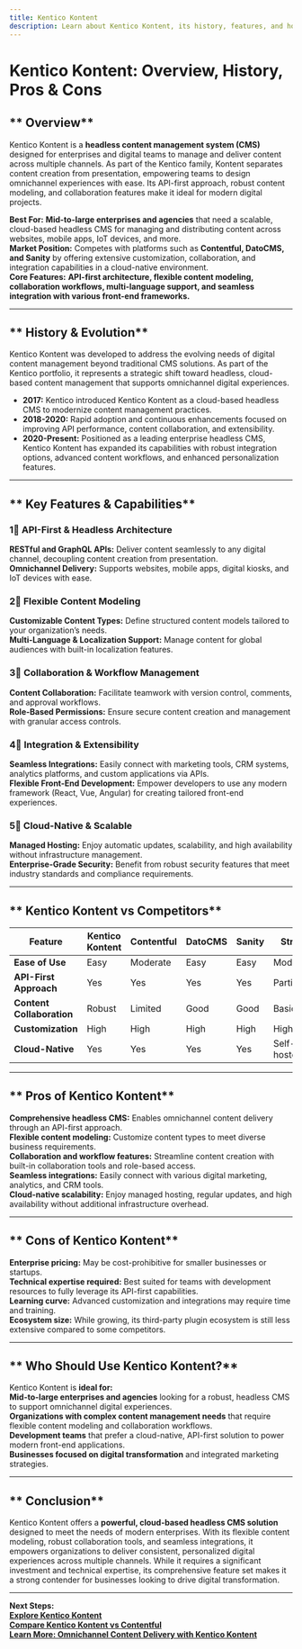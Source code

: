 ```yaml
---
title: Kentico Kontent
description: Learn about Kentico Kontent, its history, features, and how it compares to other headless CMS platforms.
---
```


# **Kentico Kontent: Overview, History, Pros & Cons**

## ** Overview**  
Kentico Kontent is a **headless content management system (CMS)** designed for enterprises and digital teams to manage and deliver content across multiple channels. As part of the Kentico family, Kontent separates content creation from presentation, empowering teams to design omnichannel experiences with ease. Its API-first approach, robust content modeling, and collaboration features make it ideal for modern digital projects.

 **Best For:** **Mid-to-large enterprises and agencies** that need a scalable, cloud-based headless CMS for managing and distributing content across websites, mobile apps, IoT devices, and more.  
 **Market Position:** Competes with platforms such as **Contentful, DatoCMS, and Sanity** by offering extensive customization, collaboration, and integration capabilities in a cloud-native environment.  
 **Core Features:** **API-first architecture, flexible content modeling, collaboration workflows, multi-language support, and seamless integration with various front-end frameworks.**

---

## ** History & Evolution**  
Kentico Kontent was developed to address the evolving needs of digital content management beyond traditional CMS solutions. As part of the Kentico portfolio, it represents a strategic shift toward headless, cloud-based content management that supports omnichannel digital experiences.

- **2017:** Kentico introduced Kentico Kontent as a cloud-based headless CMS to modernize content management practices.
- **2018-2020:** Rapid adoption and continuous enhancements focused on improving API performance, content collaboration, and extensibility.
- **2020-Present:** Positioned as a leading enterprise headless CMS, Kentico Kontent has expanded its capabilities with robust integration options, advanced content workflows, and enhanced personalization features.

---

## ** Key Features & Capabilities**

### **1⃣ API-First & Headless Architecture**  
 **RESTful and GraphQL APIs:** Deliver content seamlessly to any digital channel, decoupling content creation from presentation.  
 **Omnichannel Delivery:** Supports websites, mobile apps, digital kiosks, and IoT devices with ease.

### **2⃣ Flexible Content Modeling**  
 **Customizable Content Types:** Define structured content models tailored to your organization’s needs.  
 **Multi-Language & Localization Support:** Manage content for global audiences with built-in localization features.

### **3⃣ Collaboration & Workflow Management**  
 **Content Collaboration:** Facilitate teamwork with version control, comments, and approval workflows.  
 **Role-Based Permissions:** Ensure secure content creation and management with granular access controls.

### **4⃣ Integration & Extensibility**  
 **Seamless Integrations:** Easily connect with marketing tools, CRM systems, analytics platforms, and custom applications via APIs.  
 **Flexible Front-End Development:** Empower developers to use any modern framework (React, Vue, Angular) for creating tailored front-end experiences.

### **5⃣ Cloud-Native & Scalable**  
 **Managed Hosting:** Enjoy automatic updates, scalability, and high availability without infrastructure management.  
 **Enterprise-Grade Security:** Benefit from robust security features that meet industry standards and compliance requirements.

---

## ** Kentico Kontent vs Competitors**

| Feature                   | Kentico Kontent   | Contentful        | DatoCMS         | Sanity          | Strapi          |
|---------------------------|-------------------|-------------------|-----------------|-----------------|-----------------|
| **Ease of Use**           |  Easy           |  Moderate        |  Easy         |  Easy         |  Moderate      |
| **API-First Approach**    |  Yes            |  Yes            |  Yes          |  Yes          |  Partial       |
| **Content Collaboration** |  Robust         |  Limited         |  Good         |  Good         |  Basic         |
| **Customization**         |  High           |  High           |  High         |  High         |  High         |
| **Cloud-Native**          |  Yes            |  Yes            |  Yes          |  Yes          |  Self-hosted    |

---

## ** Pros of Kentico Kontent**  
 **Comprehensive headless CMS:** Enables omnichannel content delivery through an API-first approach.  
 **Flexible content modeling:** Customize content types to meet diverse business requirements.  
 **Collaboration and workflow features:** Streamline content creation with built-in collaboration tools and role-based access.  
 **Seamless integrations:** Easily connect with various digital marketing, analytics, and CRM tools.  
 **Cloud-native scalability:** Enjoy managed hosting, regular updates, and high availability without additional infrastructure overhead.

---

## ** Cons of Kentico Kontent**  
 **Enterprise pricing:** May be cost-prohibitive for smaller businesses or startups.  
 **Technical expertise required:** Best suited for teams with development resources to fully leverage its API-first capabilities.  
 **Learning curve:** Advanced customization and integrations may require time and training.  
 **Ecosystem size:** While growing, its third-party plugin ecosystem is still less extensive compared to some competitors.

---

## ** Who Should Use Kentico Kontent?**  
Kentico Kontent is **ideal for:**  
 **Mid-to-large enterprises and agencies** looking for a robust, headless CMS to support omnichannel digital experiences.  
 **Organizations with complex content management needs** that require flexible content modeling and collaboration workflows.  
 **Development teams** that prefer a cloud-native, API-first solution to power modern front-end applications.  
 **Businesses focused on digital transformation** and integrated marketing strategies.

---

## ** Conclusion**  
Kentico Kontent offers a **powerful, cloud-based headless CMS solution** designed to meet the needs of modern enterprises. With its flexible content modeling, robust collaboration tools, and seamless integrations, it empowers organizations to deliver consistent, personalized digital experiences across multiple channels. While it requires a significant investment and technical expertise, its comprehensive feature set makes it a strong contender for businesses looking to drive digital transformation.

---

 **Next Steps:**  
 **[Explore Kentico Kontent](https://kontent.ai/)**  
 **[Compare Kentico Kontent vs Contentful](#)**  
 **[Learn More: Omnichannel Content Delivery with Kentico Kontent](#)**
